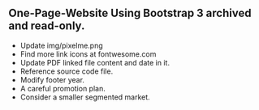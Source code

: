 ## One-Page-Website Using Bootstrap 3 archived and read-only.
- Update img/pixelme.png
- Find more link icons at fontwesome.com
- Update PDF linked file content and date in it.
- Reference source code file.
- Modify footer year.
- A careful promotion plan.
- Consider a smaller segmented market.
